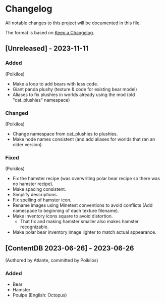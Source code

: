 # Changelog

All notable changes to this project will be documented in this file.

The format is based on [Keep a Changelog](https://keepachangelog.com/en/1.0.0/).


## [Unreleased] - 2023-11-11
### Added
(Poikilos)
- Make a loop to add bears with less code.
- Giant panda plushy (texture & code for existing bear model)
- Aliases to fix plushies in worlds already using the mod (old "cat_plushies" namespace)

### Changed
(Poikilos)
- Change namespace from cat_plushies to plushies.
- Make node names consistent (and add aliases for worlds that ran an older version).

### Fixed
(Poikilos)
- Fix the hamster recipe (was overwriting polar bear recipe so there was no hamster recipe).
- Make spacing consistent.
- Simplify descriptions.
- Fix spelling of hamster icon.
- Rename images using Minetest conventions to avoid conflicts (Add namespace to beginning of each texture filename).
- Make inventory icons square to avoid distortion.
  - That fix and making hamster smaller also makes hamster recognizable.
- Make polar bear inventory image lighter to match actual appearance.


## [ContentDB 2023-06-26] - 2023-06-26
(Authored by Atlante, committed by Poikilos)

### Added
- Bear
- Hamster
- Poulpe (English: Octopus)
